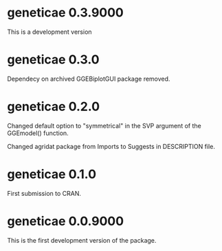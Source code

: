 # geneticae 0.3.9000

This is a development version

# geneticae 0.3.0

Dependecy on archived GGEBiplotGUI package removed.

# geneticae 0.2.0

Changed default option to "symmetrical" in the SVP argument of the GGEmodel()
function.

Changed agridat package from Imports to Suggests in DESCRIPTION file.

# geneticae 0.1.0

First submission to CRAN.

# geneticae 0.0.9000

This is the first development version of the package.




